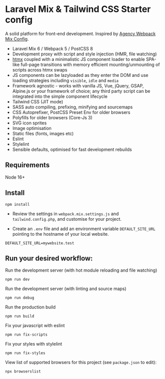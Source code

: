 # Laravel Mix & Tailwind CSS Starter config

A solid platform for front-end development. Inspired by [Agency Webpack Mix Config](https://github.com/ben-rogerson/agency-webpack-mix-config).

* Laravel Mix 6 / Webpack 5 / PostCSS 8
* Development proxy with script and style injection (HMR, file watching)
* [htmx](https://htmx.org/) coupled with a minimalistic JS component loader to enable SPA-like full-page transitions with memory efficient mounting/unmounting of scripts across htmx swaps
* JS components can be lazyloaded as they enter the DOM and use loading strategies including `visible`, `idle` and `media`
* Framework agnostic - works with vanilla JS, Vue, jQuery, GSAP, Alpine.js or your framework of choice; any third party script can be integrated into the simple component lifecycle
* Tailwind CSS (JIT mode)
* SASS auto compiling, prefixing, minifying and sourcemaps
* CSS Autoprefixer, PostCSS Preset Env for older browsers
* Polyfills for older browsers (Core-Js 3)  
* SVG icon sprites  
* Image optimisation
* Static files (fonts, images etc)
* Eslint
* Stylelint
* Sensible defaults, optimised for fast development rebuilds

## Requirements

Node 16+

## Install

	npm install

* Review the settings in `webpack.mix.settings.js` and `tailwind.config.php`, and customise for your project.

* Create an `.env`  file and add an environment variable `DEFAULT_SITE_URL` pointing to the hostname of your local website.

```dotenv
DEFAULT_SITE_URL=mywebsite.test
```

## Run your desired workflow:

Run the development server (with hot module reloading and file watching)

    npm run dev

Run the development server (with linting and source maps)

    npm run debug

Run the production build

    npm run build

Fix your javascript with eslint

    npm run fix-scripts

Fix your styles with stylelint

    npm run fix-styles   

View list of supported browsers for this project (see `package.json` to edit):

    npx browserslist

    
